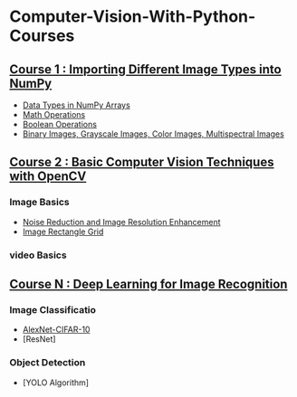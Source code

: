 # Computer-Vision-With-Python-Courses
###
## **[Course 1 : Importing Different Image Types into NumPy](https://github.com/faezeh-gholamrezaie/Computer-Vision-With-Python-Courses/tree/main/C1-NumPy)**<br> 
- [Data Types in NumPy Arrays](https://github.com/faezeh-gholamrezaie/Computer-Vision-With-Python-Courses/blob/main/C1-NumPy/Data_Types_in_NumPy.ipynb)
- [Math Operations](https://github.com/faezeh-gholamrezaie/Computer-Vision-With-Python-Courses/blob/main/C1-NumPy/numpy_array_math_operations.ipynb)
- [Boolean Operations](https://github.com/faezeh-gholamrezaie/Computer-Vision-With-Python-Courses/blob/main/C1-NumPy/Boolean_Operations.ipynb)
- [Binary Images, Grayscale Images, Color Images, Multispectral Images](https://github.com/faezeh-gholamrezaie/Computer-Vision-With-Python-Courses/blob/main/C1-NumPy/Type_of_image.ipynb)

## **[Course 2 : Basic Computer Vision Techniques with OpenCV](https://github.com/faezeh-gholamrezaie/Computer-Vision-With-Python-Courses/tree/main/C2-OpenCV)**<br> 

### **Image Basics**
- [Noise Reduction and Image Resolution Enhancement](https://github.com/faezeh-gholamrezaie/Computer-Vision-With-Python-Courses/blob/main/C2-OpenCV/Noise_Reduction_and_Image_Resolution_Enhancement.ipynb)
- [Image Rectangle Grid](https://github.com/faezeh-gholamrezaie/Computer-Vision-With-Python-Courses/blob/main/C2-OpenCV/Image_Rectangle_Grid.ipynb)

### **video Basics**
## **[Course N : Deep Learning for Image Recognition](https://github.com/faezeh-gholamrezaie/Computer-Vision-With-Python-Courses/tree/main/Cn-Deep%20Learning)**<br> 

### **Image Classificatio**
- [AlexNet-CIFAR-10](https://github.com/faezeh-gholamrezaie/Computer-Vision-With-Python-Courses/blob/main/Cn-Deep%20Learning/AlexNet-CIFAR-10.ipynb)
- [ResNet]

### **Object Detection**
- [YOLO Algorithm]
